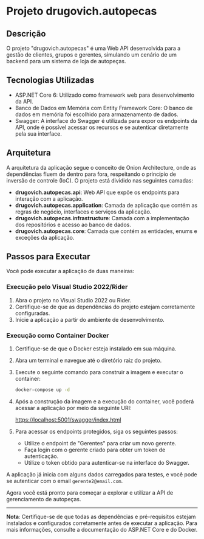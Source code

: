 # Projeto drugovich.autopecas

## Descrição

O projeto "drugovich.autopecas" é uma Web API desenvolvida para a gestão de clientes, grupos e gerentes, simulando um cenário de um backend para um sistema de loja de autopeças.

## Tecnologias Utilizadas

- ASP.NET Core 6: Utilizado como framework web para desenvolvimento da API.
- Banco de Dados em Memória com Entity Framework Core: O banco de dados em memória foi escolhido para armazenamento de dados.
- Swagger: A interface do Swagger é utilizada para expor os endpoints da API, onde é possível acessar os recursos e se autenticar diretamente pela sua interface.

## Arquitetura

A arquitetura da aplicação segue o conceito de Onion Architecture, onde as dependências fluem de dentro para fora, respeitando o princípio de inversão de controle (IoC). O projeto está dividido nas seguintes camadas:

- **drugovich.autopecas.api**: Web API que expõe os endpoints para interação com a aplicação.
- **drugovich.autopecas.application**: Camada de aplicação que contém as regras de negócio, interfaces e serviços da aplicação.
- **drugovich.autopecas.infrastructure**: Camada com a implementação dos repositórios e acesso ao banco de dados.
- **drugovich.autopecas.core**: Camada que contém as entidades, enums e exceções da aplicação.

## Passos para Executar

Você pode executar a aplicação de duas maneiras:

### Execução pelo Visual Studio 2022/Rider

1. Abra o projeto no Visual Studio 2022 ou Rider.
2. Certifique-se de que as dependências do projeto estejam corretamente configuradas.
3. Inicie a aplicação a partir do ambiente de desenvolvimento.

### Execução como Container Docker

1. Certifique-se de que o Docker esteja instalado em sua máquina.
2. Abra um terminal e navegue até o diretório raiz do projeto.
3. Execute o seguinte comando para construir a imagem e executar o container:

   ```bash
   docker-compose up -d
   ```

4. Após a construção da imagem e a execução do container, você poderá acessar a aplicação por meio da seguinte URI:

   [https://localhost:5001/swagger/index.html](https://localhost:5001/swagger/index.html)

5. Para acessar os endpoints protegidos, siga os seguintes passos:

    - Utilize o endpoint de "Gerentes" para criar um novo gerente.
    - Faça login com o gerente criado para obter um token de autenticação.
    - Utilize o token obtido para autenticar-se na interface do Swagger.

A aplicação já inicia com alguns dados carregados para testes, e você pode se autenticar com o email `gerente2@email.com`.

Agora você está pronto para começar a explorar e utilizar a API de gerenciamento de autopeças.

---

**Nota**: Certifique-se de que todas as dependências e pré-requisitos estejam instalados e configurados corretamente antes de executar a aplicação. Para mais informações, consulte a documentação do ASP.NET Core e do Docker.